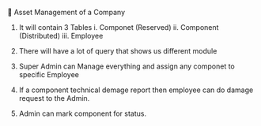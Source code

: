 🧩 Asset Management of a Company
1. It will contain 3 Tables
   i. Componet (Reserved)
   ii. Component (Distributed)
   iii. Employee

2. There will have a lot of query that shows us different module
3. Super Admin can Manage everything and assign any componet to specific Employee
4. If a component technical demage report then employee can do damage request to the Admin.
5. Admin can mark component for status.
